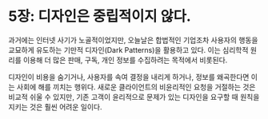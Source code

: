# 5장: 디자인은 중립적이지 않다.

과거에는 인터넷 사기가 노골적이었지만, 오늘날은 합법적인 기업조차 사용자의 행동을 교묘하게 유도하는 기만적 디자인(Dark Patterns)을 활용하고 있다. 이는 심리학적 원리를 이용해 더 많은 판매, 구독, 개인 정보를 수집하려는 목적에서 비롯된다.

디자인이 비용을 숨기거나, 사용자를 속여 결정을 내리게 하거나, 정보를 왜곡한다면 이는 사회에 해를 끼치는 행위다. 새로운 클라이언트의 비윤리적인 요청을 거절하는 것은 비교적 쉬울 수 있지만, 기존 고객이 윤리적으로 문제가 있는 디자인을 요구할 때 원칙을 지키는 것은 훨씬 어려운 일이다.
